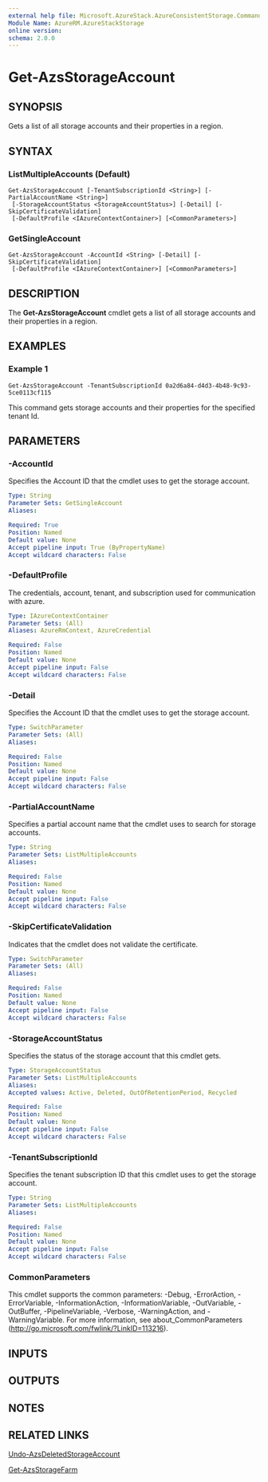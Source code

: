 ```yaml
---
external help file: Microsoft.AzureStack.AzureConsistentStorage.Commands.dll-Help.xml
Module Name: AzureRM.AzureStackStorage
online version: 
schema: 2.0.0
---
```


# Get-AzsStorageAccount

## SYNOPSIS
Gets a list of all storage accounts and their properties in a region.

## SYNTAX

### ListMultipleAccounts (Default)
```
Get-AzsStorageAccount [-TenantSubscriptionId <String>] [-PartialAccountName <String>]
 [-StorageAccountStatus <StorageAccountStatus>] [-Detail] [-SkipCertificateValidation]
 [-DefaultProfile <IAzureContextContainer>] [<CommonParameters>]
```

### GetSingleAccount
```
Get-AzsStorageAccount -AccountId <String> [-Detail] [-SkipCertificateValidation]
 [-DefaultProfile <IAzureContextContainer>] [<CommonParameters>]
```

## DESCRIPTION
The **Get-AzsStorageAccount** cmdlet gets a list of all storage accounts and their properties in a region.

## EXAMPLES

### Example 1
```
Get-AzsStorageAccount -TenantSubscriptionId 0a2d6a84-d4d3-4b48-9c93-5ce0113cf115
```

This command gets storage accounts and their properties for the specified tenant Id.

## PARAMETERS

### -AccountId
Specifies the Account ID that the cmdlet uses to get the storage account.

```yaml
Type: String
Parameter Sets: GetSingleAccount
Aliases: 

Required: True
Position: Named
Default value: None
Accept pipeline input: True (ByPropertyName)
Accept wildcard characters: False
```

### -DefaultProfile
The credentials, account, tenant, and subscription used for communication with azure.

```yaml
Type: IAzureContextContainer
Parameter Sets: (All)
Aliases: AzureRmContext, AzureCredential

Required: False
Position: Named
Default value: None
Accept pipeline input: False
Accept wildcard characters: False
```

### -Detail
Specifies the Account ID that the cmdlet uses to get the storage account.

```yaml
Type: SwitchParameter
Parameter Sets: (All)
Aliases: 

Required: False
Position: Named
Default value: None
Accept pipeline input: False
Accept wildcard characters: False
```

### -PartialAccountName
Specifies a partial account name that the cmdlet uses to search for storage accounts.

```yaml
Type: String
Parameter Sets: ListMultipleAccounts
Aliases: 

Required: False
Position: Named
Default value: None
Accept pipeline input: False
Accept wildcard characters: False
```

### -SkipCertificateValidation
Indicates that the cmdlet does not validate the certificate.

```yaml
Type: SwitchParameter
Parameter Sets: (All)
Aliases: 

Required: False
Position: Named
Default value: None
Accept pipeline input: False
Accept wildcard characters: False
```

### -StorageAccountStatus
Specifies the status of the storage account that this cmdlet gets.

```yaml
Type: StorageAccountStatus
Parameter Sets: ListMultipleAccounts
Aliases: 
Accepted values: Active, Deleted, OutOfRetentionPeriod, Recycled

Required: False
Position: Named
Default value: None
Accept pipeline input: False
Accept wildcard characters: False
```

### -TenantSubscriptionId
Specifies the tenant subscription ID that this cmdlet uses to get the storage account.

```yaml
Type: String
Parameter Sets: ListMultipleAccounts
Aliases: 

Required: False
Position: Named
Default value: None
Accept pipeline input: False
Accept wildcard characters: False
```

### CommonParameters
This cmdlet supports the common parameters: -Debug, -ErrorAction, -ErrorVariable, -InformationAction, -InformationVariable, -OutVariable, -OutBuffer, -PipelineVariable, -Verbose, -WarningAction, and -WarningVariable. For more information, see about_CommonParameters (http://go.microsoft.com/fwlink/?LinkID=113216).

## INPUTS

## OUTPUTS

## NOTES

## RELATED LINKS

[Undo-AzsDeletedStorageAccount](./Undo-AzsDeletedStorageAccount.md)

[Get-AzsStorageFarm](./Get-AzsStorageFarm.md)


